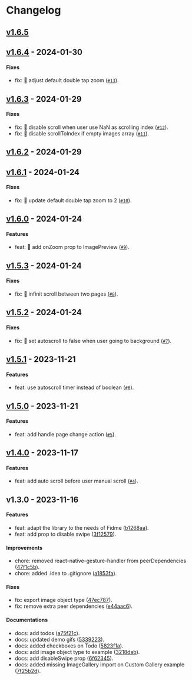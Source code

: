 # Changelog

## [v1.6.5](https://github.com/FidMe/react-native-image-gallery/compare/v1.6.4...v1.6.5)

## [v1.6.4](https://github.com/FidMe/react-native-image-gallery/compare/v1.6.3...v1.6.4) - 2024-01-30

#### Fixes

- fix: 🐛 adjust default double tap zoom ([`#13`](https://github.com/FidMe/react-native-image-gallery/pull/13)).

## [v1.6.3](https://github.com/FidMe/react-native-image-gallery/compare/v1.6.2...v1.6.3) - 2024-01-29

#### Fixes

- fix: 🐛 disable scroll when user use NaN as scrolling index ([`#12`](https://github.com/FidMe/react-native-image-gallery/pull/12)).
- fix: 🐛 disable scrollToIndex if empty images array ([`#11`](https://github.com/FidMe/react-native-image-gallery/pull/11)).

## [v1.6.2](https://github.com/FidMe/react-native-image-gallery/compare/v1.6.1...v1.6.2) - 2024-01-29

## [v1.6.1](https://github.com/FidMe/react-native-image-gallery/compare/v1.6.0...v1.6.1) - 2024-01-24

#### Fixes

- fix: 🐛 update default double tap zoom to 2 ([`#10`](https://github.com/FidMe/react-native-image-gallery/pull/10)).

## [v1.6.0](https://github.com/FidMe/react-native-image-gallery/compare/v1.5.3...v1.6.0) - 2024-01-24

#### Features

- feat: 🎸 add onZoom prop to ImagePreview ([`#9`](https://github.com/FidMe/react-native-image-gallery/pull/9)).

## [v1.5.3](https://github.com/FidMe/react-native-image-gallery/compare/v1.5.2...v1.5.3) - 2024-01-24

#### Fixes

- fix: 🐛 infinit scroll between two pages ([`#8`](https://github.com/FidMe/react-native-image-gallery/pull/8)).

## [v1.5.2](https://github.com/FidMe/react-native-image-gallery/compare/v1.5.1...v1.5.2) - 2024-01-24

#### Fixes

- fix: 🐛 set autoscroll to false when user going to background ([`#7`](https://github.com/FidMe/react-native-image-gallery/pull/7)).

## [v1.5.1](https://github.com/FidMe/react-native-image-gallery/compare/v1.5.0...v1.5.1) - 2023-11-21

#### Features

- feat: use autoscroll timer instead of boolean ([`#6`](https://github.com/FidMe/react-native-image-gallery/pull/6)).

## [v1.5.0](https://github.com/FidMe/react-native-image-gallery/compare/v1.4.0...v1.5.0) - 2023-11-21

#### Features

- feat: add handle page change action ([`#5`](https://github.com/FidMe/react-native-image-gallery/pull/5)).

## [v1.4.0](https://github.com/FidMe/react-native-image-gallery/compare/v1.3.0...v1.4.0) - 2023-11-17

#### Features

- feat: add auto scroll before user manual scroll ([`#4`](https://github.com/FidMe/react-native-image-gallery/pull/4)).

## v1.3.0 - 2023-11-16

#### Features

- feat: adapt the library to the needs of Fidme ([b1268aa](https://github.com/FidMe/react-native-image-gallery/commit/b1268aae6affc508d13fce3982f90d706ef3a715)).
- feat: add prop to disable swipe ([3f12579](https://github.com/FidMe/react-native-image-gallery/commit/3f125790400bdecb0f5670c85c0f5131326ade05)).

#### Improvements

- chore: removed react-native-gesture-handler from peerDependencies ([47f1c5b](https://github.com/FidMe/react-native-image-gallery/commit/47f1c5bedd2b58c6b885f8328434064354a6fc52)).
- chore: added .idea to .gitignore ([a1853fa](https://github.com/FidMe/react-native-image-gallery/commit/a1853fa4e1c88b3621bdaf7bb8650191dca2c00a)).

#### Fixes

- fix: export image object type ([47ec787](https://github.com/FidMe/react-native-image-gallery/commit/47ec787407e404e5c30f2e96a186a632ff17396f)).
- fix: remove extra peer dependencies ([e44aac6](https://github.com/FidMe/react-native-image-gallery/commit/e44aac60eb75cdf139906b75c3b90c635dca5838)).

#### Documentations

- docs: add todos ([a75f21c](https://github.com/FidMe/react-native-image-gallery/commit/a75f21ca526aee6eabeefdd715d3c3a96b9540d5)).
- docs: updated demo gifs ([5339223](https://github.com/FidMe/react-native-image-gallery/commit/53392232794b3df23aa2406423ab208e57912a96)).
- docs: added checkboxes on Todo ([5823f1a](https://github.com/FidMe/react-native-image-gallery/commit/5823f1aa3970382a1c26da6576a76d0e690cf1aa)).
- docs: add image object type to example ([3218dab](https://github.com/FidMe/react-native-image-gallery/commit/3218dab33435eaaf321ee9d0d63ed39a0a2143cb)).
- docs: add disableSwipe prop ([6f62345](https://github.com/FidMe/react-native-image-gallery/commit/6f62345453b282cf4bcdf7538e3c1f3e19f3b26b)).
- docs: added missing ImageGallery import on Custom Gallery example ([7f25b2d](https://github.com/FidMe/react-native-image-gallery/commit/7f25b2d77aabe5d7d068451fa3ce5c3c75fa2e1c)).
